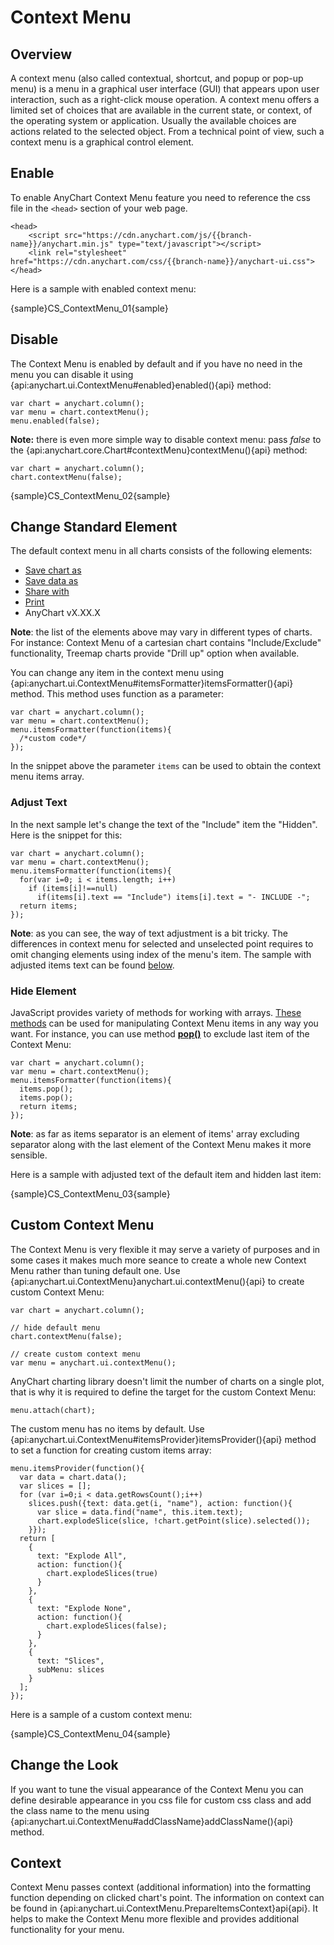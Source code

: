 # Context Menu

## Overview 

A context menu (also called contextual, shortcut, and popup or pop-up menu) is a menu in a graphical user interface (GUI) that appears upon user interaction, such as a right-click mouse operation. A context menu offers a limited set of choices that are available in the current state, or context, of the operating system or application. Usually the available choices are actions related to the selected object. From a technical point of view, such a context menu is a graphical control element.

## Enable

To enable AnyChart Context Menu feature you need to reference the css file in the `<head>` section of your web page.
 
```
<head>
    <script src="https://cdn.anychart.com/js/{{branch-name}}/anychart.min.js" type="text/javascript"></script>
    <link rel="stylesheet" href="https://cdn.anychart.com/css/{{branch-name}}/anychart-ui.css">
</head>
```

Here is a sample with enabled context menu: 

{sample}CS\_ContextMenu\_01{sample}

## Disable

The Context Menu is enabled by default and if you have no need in the menu you can disable it using {api:anychart.ui.ContextMenu#enabled}enabled(){api} method:

```
var chart = anychart.column();
var menu = chart.contextMenu();
menu.enabled(false);
```

**Note:** there is even more simple way to disable context menu: pass *false* to the {api:anychart.core.Chart#contextMenu}contextMenu(){api} method:

```
var chart = anychart.column();
chart.contextMenu(false);
```

{sample}CS\_ContextMenu\_02{sample}

## Change Standard Element

The default context menu in all charts consists of the following elements:

* [Save chart as](../Exports#image)
* [Save data as](../Exports#data)
* [Share with](../Sharing)
* [Print](../Printing)
* AnyChart vX.XX.X

**Note**: the list of the elements above may vary in different types of charts. For instance: Context Menu of a cartesian chart contains "Include/Exclude" functionality, Treemap charts provide "Drill up" option when available.
  
You can change any item in the context menu using {api:anychart.ui.ContextMenu#itemsFormatter}itemsFormatter(){api} method. This method uses function as a parameter:

```
var chart = anychart.column();
var menu = chart.contextMenu();
menu.itemsFormatter(function(items){
  /*custom code*/
});
```

In the snippet above the parameter `items` can be used to obtain the context menu items array.  

### Adjust Text

In the next sample let's change the text of the "Include" item the "Hidden". Here is the snippet for this:

```
var chart = anychart.column();
var menu = chart.contextMenu();
menu.itemsFormatter(function(items){
  for(var i=0; i < items.length; i++)
    if (items[i]!==null)
      if(items[i].text == "Include") items[i].text = "- INCLUDE -";
  return items;
});
```

**Note**: as you can see, the way of text adjustment is a bit tricky. The differences in context menu for selected and unselected point requires to omit changing elements using index of the menu's item. The sample with adjusted items text can be found [below](#sample).
  
### Hide Element

JavaScript provides variety of methods for working with arrays. [These methods](//developer.mozilla.org/en-US/docs/Web/JavaScript/Reference/Global_Objects/Array#Methods_2) can be used for manipulating Context Menu items in any way you want. For instance, you can use method [**pop()**](//developer.mozilla.org/en-US/docs/Web/JavaScript/Reference/Global_Objects/Array/pop) to exclude last item of the Context Menu:

```
var chart = anychart.column();
var menu = chart.contextMenu();
menu.itemsFormatter(function(items){
  items.pop();
  items.pop();
  return items;
});
```

**Note**: as far as items separator is an element of items' array excluding separator along with the last element of the Context Menu makes it more sensible.  
  
Here is a sample with adjusted text of the default item and hidden last item:

<a name="sample"></a>
{sample}CS\_ContextMenu\_03{sample}

## Custom Context Menu

The Context Menu is very flexible it may serve a variety of purposes and in some cases it makes much more seance to create a whole new Context Menu rather than tuning default one. Use {api:anychart.ui.ContextMenu}anychart.ui.contextMenu(){api} to create custom Context Menu:

```
var chart = anychart.column();

// hide default menu
chart.contextMenu(false);

// create custom context menu
var menu = anychart.ui.contextMenu();
```

AnyChart charting library doesn't limit the number of charts on a single plot, that is why it is required to define the target for the custom Context Menu:
 
```
menu.attach(chart);
```

The custom menu has no items by default. Use {api:anychart.ui.ContextMenu#itemsProvider}itemsProvider(){api} method to set a function for creating custom items array:

```
menu.itemsProvider(function(){
  var data = chart.data();
  var slices = [];
  for (var i=0;i < data.getRowsCount();i++)
    slices.push({text: data.get(i, "name"), action: function(){
      var slice = data.find("name", this.item.text);
      chart.explodeSlice(slice, !chart.getPoint(slice).selected());
    }});
  return [
    {
      text: "Explode All",
      action: function(){
        chart.explodeSlices(true)
      }
    },
    {
      text: "Explode None",
      action: function(){
        chart.explodeSlices(false);
      }
    },
    {
      text: "Slices",
      subMenu: slices
    }
  ];
});
```

Here is a sample of a custom context menu:

{sample}CS\_ContextMenu\_04{sample}

## Change the Look

If you want to tune the visual appearance of the Context Menu you can define desirable appearance in you css file for custom css class and add the class name to the menu using {api:anychart.ui.ContextMenu#addClassName}addClassName(){api} method.

## Context

Context Menu passes context (additional information) into the formatting function depending on clicked chart's point. The information on context can be found in {api:anychart.ui.ContextMenu.PrepareItemsContext}api{api}. It helps to make the Context Menu more flexible and provides additional functionality for your menu.
